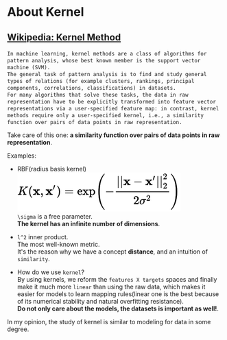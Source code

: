# About Kernel


## [Wikipedia: Kernel Method](https://en.wikipedia.org/wiki/Kernel_method)

```text
In machine learning, kernel methods are a class of algorithms for pattern analysis, whose best known member is the support vector machine (SVM). 
The general task of pattern analysis is to find and study general types of relations (for example clusters, rankings, principal components, correlations, classifications) in datasets. 
For many algorithms that solve these tasks, the data in raw representation have to be explicitly transformed into feature vector representations via a user-specified feature map: in contrast, kernel methods require only a user-specified kernel, i.e., a similarity function over pairs of data points in raw representation.
```
Take care of this one: **a similarity function over pairs of data points in raw representation**.  

Examples:
- RBF(radius basis kernel)  
[![RBF](./img/rbf.svg)](https://en.wikipedia.org/wiki/Radial_basis_function_kernel)  
`\sigma` is a free parameter.  
 **The kernel has an infinite number of dimensions**.

- `l^2` inner product.  
The most well-known metric.  
It's the reason why we have a concept **distance**, and an intuition of `similarity`.

- How do we use `kernel`?  
By using kernels, we reform the `features X targets` spaces and finally make it much more `linear` than using the raw data, 
which makes it easier for models to learn mapping rules(linear one is the best because of its numerical stability and natural overfitting resistance).  
**Do not only care about the models, the datasets is important as well!**.  

In my opinion, the study of kernel is similar to modeling for data in some degree. 









